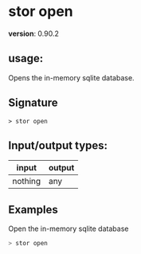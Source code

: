 # stor open

**version**: 0.90.2

## **usage**:

Opens the in-memory sqlite database.

## Signature

`> stor open `

## Input/output types:

| input   | output |
| ------- | ------ |
| nothing | any    |

## Examples

Open the in-memory sqlite database

```bash
> stor open
```
